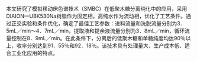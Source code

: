 

本文研究了模拟移动床色谱技术（SMBC）在低聚木糖分离纯化中的应用，采用DIAION—UBK530Na树脂作为固定相，高纯水作为流动相，优化了工艺条件。通过正交实验和条件优化，确定了最佳工艺参数：进料流量和洗脱流量分别为3．5mL／min～4．7mL／min，提取液和提余液流量分别为3．8mL／min，循环流量控制在8．9mL／min。在此条件下，分离后的低聚木糖和单糖纯度均达90％以上，收率分别达到91．55％和92．18％。该技术具有处理量大、生产成本低、适合工业化应用的特点。